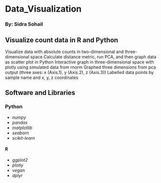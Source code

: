 # Data_Visualization
### By: Sidra Sohail

## Visualize count data in R and Python
Visualize data with absolute counts in two-dimensional and three-dimensional space
Calculate distance metric, run PCA, and then graph data as scatter plot in Python
Interactive graph in three-dimensional space with plotly using simulated data from rnorm
Graphed three dimensions from pca output (three axes: x (Axis.1), y (Axis.2), z (Axis.3)) 
Labelled data points by sample name and x, y, z coordinates

## Software and Libraries

### Python
- *numpy*
- *pandas*
- *matplotlib*
- *seaborn* 
- *scikit-learn*

#### R
- *ggplot2*
- *plotly*
- *vegan*
- *dplyr*
